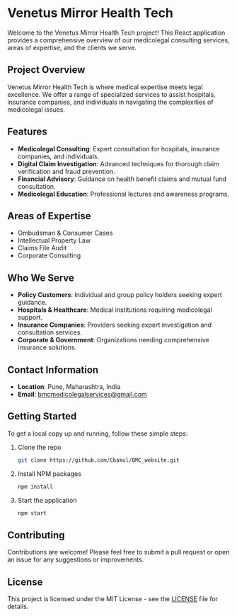 # Venetus Mirror Health Tech

Welcome to the Venetus Mirror Health Tech project! This React application provides a comprehensive overview of our medicolegal consulting services, areas of expertise, and the clients we serve.

## Project Overview

Venetus Mirror Health Tech is where medical expertise meets legal excellence. We offer a range of specialized services to assist hospitals, insurance companies, and individuals in navigating the complexities of medicolegal issues.

## Features

- **Medicolegal Consulting**: Expert consultation for hospitals, insurance companies, and individuals.
- **Digital Claim Investigation**: Advanced techniques for thorough claim verification and fraud prevention.
- **Financial Advisory**: Guidance on health benefit claims and mutual fund consultation.
- **Medicolegal Education**: Professional lectures and awareness programs.

## Areas of Expertise

- Ombudsman & Consumer Cases
- Intellectual Property Law
- Claims File Audit
- Corporate Consulting

## Who We Serve

- **Policy Customers**: Individual and group policy holders seeking expert guidance.
- **Hospitals & Healthcare**: Medical institutions requiring medicolegal support.
- **Insurance Companies**: Providers seeking expert investigation and consultation services.
- **Corporate & Government**: Organizations needing comprehensive insurance solutions.

## Contact Information

- **Location**: Pune, Maharashtra, India
- **Email**: bmcmedicolegalservices@gmail.com

## Getting Started

To get a local copy up and running, follow these simple steps:

1. Clone the repo
   ```bash
   git clone https://github.com/Cbakul/BMC_website.git
   ```
2. Install NPM packages
   ```bash
   npm install
   ```
3. Start the application
   ```bash
   npm start
   ```

## Contributing

Contributions are welcome! Please feel free to submit a pull request or open an issue for any suggestions or improvements.

## License

This project is licensed under the MIT License - see the [LICENSE](LICENSE) file for details.
